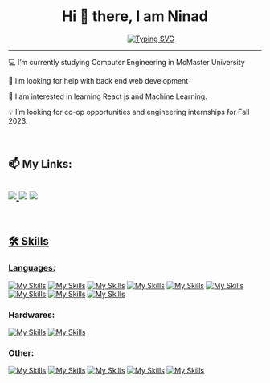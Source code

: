 
###

<h1 align ="center">Hi 👋 there, I am Ninad</h1>



<p align = "center"
   
&nbsp;&nbsp;&nbsp;&nbsp;&nbsp;&nbsp;&nbsp;&nbsp;&nbsp;&nbsp;&nbsp;&nbsp;&nbsp;&nbsp;&nbsp; [![Typing SVG](https://readme-typing-svg.demolab.com/?lines=Welcome+to+my+Github+Profile)](https://ninad4290.github.io/)
   
</p>

---
💻 I’m currently studying Computer Engineering in McMaster University
<br>

🤔 I’m looking for help with back end web development 
<br>

💬 I am interested in learning React js and Machine Learning.
<br>

💡 I’m looking for co-op opportunities and engineering internships for Fall 2023. 
<br>
<br>
<br>
  
  <h2>📫 My Links:</h3>

<a href = "https://www.linkedin.com/in/ninad-thakker-268802226/"><img src="https://img.shields.io/badge/LinkedIn-0077B5?style=for-the-badge&logo=linkedin&logoColor=white" />
<a href = "mailto:ninadthakker@gmail.com"><img src= "https://img.shields.io/badge/Email_Me-D14836?style=for-the-badge&logo=gmail&logoColor=white" /></a>
<a href = "https://www.notion.so/Hi-I-m-Ninad-Thakker-64af0221695a476eb6cff50913978f3a"><img src="https://img.shields.io/badge/Personal_Portfolio-000000?style=for-the-badge&logo=notion&logoColor=white" />
------------------------------------------------------------------------------------------------------------------------------------------------------------------------------------------------
<br>
<h2>🛠 Skills</h2>
<h3>Languages:</h3>

[![My Skills](https://skillicons.dev/icons?i=c)](https://www.cprogramming.com/)  [![My Skills](https://skillicons.dev/icons?i=cpp)](https://www.cprogramming.com/)  [![My Skills](https://skillicons.dev/icons?i=py)](https://www.python.org/)  [![My Skills](https://skillicons.dev/icons?i=r)](https://www.r-project.org/) [![My Skills](https://skillicons.dev/icons?i=matlab)](https://www.mathworks.com/products/matlab.html) [![My Skills](https://skillicons.dev/icons?i=html)](https://html.com/) [![My Skills](https://skillicons.dev/icons?i=js)](https://www.javascript.com/) [![My Skills](https://skillicons.dev/icons?i=css)](https://www.w3.org/Style/CSS/Overview.en.html) [![My Skills](https://skillicons.dev/icons?i=rust)](https://www.rust-lang.org/) 

<h3>Hardwares:</h3>

[![My Skills](https://skillicons.dev/icons?i=arduino)](https://www.arduino.cc/)  [![My Skills](https://skillicons.dev/icons?i=raspberrypi)](https://www.raspberrypi.org/) 

<h3>Other:</h3>

[![My Skills](https://skillicons.dev/icons?i=eclipse)](https://www.eclipse.org/ide/)  [![My Skills](https://skillicons.dev/icons?i=vscode)](https://code.visualstudio.com/) 
[![My Skills](https://skillicons.dev/icons?i=visualstudio)](https://visualstudio.microsoft.com/) [![My Skills](https://skillicons.dev/icons?i=bash)](https://www.gnu.org/software/bash/)
[![My Skills](https://skillicons.dev/icons?i=bash)](https://www.gnu.org/software/bash/)


<br>
<br>

<!--
**ninad4290/ninad4290** is a ✨ _special_ ✨ repository because its `README.md` (this file) appears on your GitHub profile.

Here are some ideas to get you started:

- 🔭 I’m currently working on ...
- 🌱 I’m currently learning ...
- 👯 I’m looking to collaborate on ...
- 🤔 I’m looking for help with ...
- 💬 Ask me about ...
- 📫 How to reach me: ...
-
- ⚡ Fun fact: ...
-->
